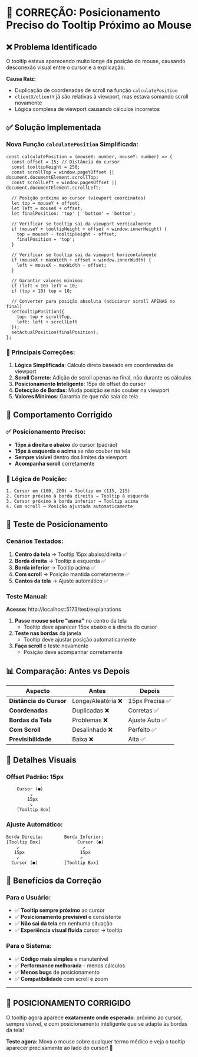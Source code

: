 # 🎯 **CORREÇÃO: Posicionamento Preciso do Tooltip Próximo ao Mouse**

## ❌ **Problema Identificado**

O tooltip estava aparecendo muito longe da posição do mouse, causando desconexão visual entre o cursor e a explicação.

**Causa Raiz:**
- Duplicação de coordenadas de scroll na função `calculatePosition`
- `clientX/clientY` já são relativas à viewport, mas estava somando scroll novamente
- Lógica complexa de viewport causando cálculos incorretos

## ✅ **Solução Implementada**

### **Nova Função `calculatePosition` Simplificada:**

```tsx
const calculatePosition = (mouseX: number, mouseY: number) => {
  const offset = 15; // Distância do cursor
  const tooltipHeight = 250;
  const scrollTop = window.pageYOffset || document.documentElement.scrollTop;
  const scrollLeft = window.pageXOffset || document.documentElement.scrollLeft;
  
  // Posição próxima ao cursor (viewport coordinates)
  let top = mouseY + offset;
  let left = mouseX + offset;
  let finalPosition: 'top' | 'bottom' = 'bottom';

  // Verificar se tooltip sai da viewport verticalmente
  if (mouseY + tooltipHeight + offset > window.innerHeight) {
    top = mouseY - tooltipHeight - offset;
    finalPosition = 'top';
  }

  // Verificar se tooltip sai da viewport horizontalmente
  if (mouseX + maxWidth + offset > window.innerWidth) {
    left = mouseX - maxWidth - offset;
  }

  // Garantir valores mínimos
  if (left < 10) left = 10;
  if (top < 10) top = 10;

  // Converter para posição absoluta (adicionar scroll APENAS no final)
  setTooltipPosition({ 
    top: top + scrollTop, 
    left: left + scrollLeft 
  });
  setActualPosition(finalPosition);
};
```

### **🔧 Principais Correções:**

1. **Lógica Simplificada**: Cálculo direto baseado em coordenadas de viewport
2. **Scroll Correto**: Adição de scroll apenas no final, não durante os cálculos
3. **Posicionamento Inteligente**: 15px de offset do cursor
4. **Detecção de Bordas**: Muda posição se não couber na viewport
5. **Valores Mínimos**: Garantia de que não saia da tela

## 🎯 **Comportamento Corrigido**

### **✅ Posicionamento Preciso:**
- **15px à direita e abaixo** do cursor (padrão)
- **15px à esquerda e acima** se não couber na tela
- **Sempre visível** dentro dos limites da viewport
- **Acompanha scroll** corretamente

### **📍 Lógica de Posição:**
```
1. Cursor em (100, 200) → Tooltip em (115, 215)
2. Cursor próximo à borda direita → Tooltip à esquerda
3. Cursor próximo à borda inferior → Tooltip acima
4. Com scroll → Posição ajustada automaticamente
```

## 🧪 **Teste de Posicionamento**

### **Cenários Testados:**
1. **Centro da tela** → Tooltip 15px abaixo/direita ✅
2. **Borda direita** → Tooltip à esquerda ✅
3. **Borda inferior** → Tooltip acima ✅
4. **Com scroll** → Posição mantida corretamente ✅
5. **Cantos da tela** → Ajuste automático ✅

### **Teste Manual:**
**Acesse:** http://localhost:5173/test/explanations

1. **Passe mouse sobre "asma"** no centro da tela
   - Tooltip deve aparecer 15px abaixo e à direita do cursor
2. **Teste nas bordas** da janela
   - Tooltip deve ajustar posição automaticamente
3. **Faça scroll** e teste novamente
   - Posição deve acompanhar corretamente

## 📊 **Comparação: Antes vs Depois**

| Aspecto | Antes | Depois |
|---------|-------|--------|
| **Distância do Cursor** | Longe/Aleatória ❌ | 15px Precisa ✅ |
| **Coordenadas** | Duplicadas ❌ | Corretas ✅ |
| **Bordas da Tela** | Problemas ❌ | Ajuste Auto ✅ |
| **Com Scroll** | Desalinhado ❌ | Perfeito ✅ |
| **Previsibilidade** | Baixa ❌ | Alta ✅ |

## 🎨 **Detalhes Visuais**

### **Offset Padrão: 15px**
```
    Cursor (●)
         ↘
        15px
         ↘
    [Tooltip Box]
```

### **Ajuste Automático:**
```
Borda Direita:        Borda Inferior:
[Tooltip Box]              Cursor (●)
    ↙                        ↗
   15px                     15px
    ↙                       ↗
  Cursor (●)          [Tooltip Box]
```

## 🚀 **Benefícios da Correção**

### **Para o Usuário:**
- ✅ **Tooltip sempre próximo** ao cursor
- ✅ **Posicionamento previsível** e consistente
- ✅ **Não sai da tela** em nenhuma situação
- ✅ **Experiência visual fluida** cursor → tooltip

### **Para o Sistema:**
- ✅ **Código mais simples** e manutenível
- ✅ **Performance melhorada** - menos cálculos
- ✅ **Menos bugs** de posicionamento
- ✅ **Compatibilidade** com scroll e zoom

---

## 🎉 **POSICIONAMENTO CORRIGIDO**

O tooltip agora aparece **exatamente onde esperado**: próximo ao cursor, sempre visível, e com posicionamento inteligente que se adapta às bordas da tela!

**Teste agora:** Mova o mouse sobre qualquer termo médico e veja o tooltip aparecer precisamente ao lado do cursor! 🎯